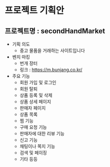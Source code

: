 # 프로젝트 기획안

## 프로젝트명 : secondHandMarket

- 기획 의도
  - 중고 물품을 거래하는 사이트입니다
- 벤치 마킹
  - 번개 장터
  - 링크 : https://m.bunjang.co.kr/
- 주요 기능
  - 회원 가입 및 로그인
  - 회원 탈퇴
  - 상품 등록 및 삭제
  - 상품 상세 페이지
  - 판매자 페이지
  - 상품 목록
  - 찜 기능
  - 구매 요청 기능
  - 판매자에 대한 리뷰 기능
  - 신고 기능
  - 채팅이나 쪽지 기능
  - 검색 및 페이징
  - 기타 등등
  